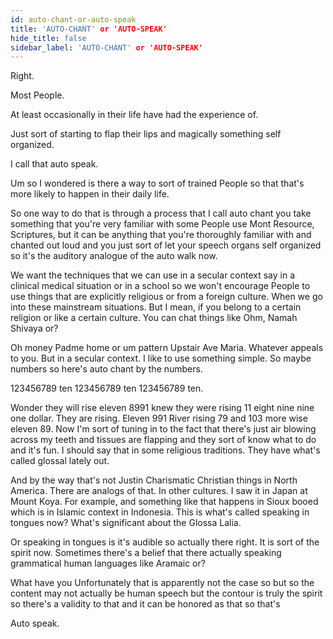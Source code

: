 ```yaml
---
id: auto-chant-or-auto-speak
title: 'AUTO-CHANT' or 'AUTO-SPEAK' 
hide_title: false
sidebar_label: 'AUTO-CHANT' or 'AUTO-SPEAK' 
---
```

Right.

Most People.

At least occasionally in their life have had the experience of.

Just sort of starting to flap their lips and magically something self organized.

I call that auto speak.

Um so I wondered is there a way to sort of trained People so that that's more likely to happen in their daily life.

So one way to do that is through a process that I call auto chant you take something that you're very familiar with some People use Mont Resource, Scriptures, but it can be anything that you're thoroughly familiar with and chanted out loud and you just sort of let your speech organs self organized so it's the auditory analogue of the auto walk now.

We want the techniques that we can use in a secular context say in a clinical medical situation or in a school so we won't encourage People to use things that are explicitly religious or from a foreign culture. When we go into these mainstream situations. But I mean, if you belong to a certain religion or like a certain culture. You can chat things like Ohm, Namah Shivaya or?

Oh money Padme home or um pattern Upstair Ave Maria. Whatever appeals to you. But in a secular context. I like to use something simple. So maybe numbers so here's auto chant by the numbers.

123456789 ten 123456789 ten 123456789 ten.

Wonder they will rise eleven 8991 knew they were rising 11 eight nine nine one dollar. They are rising. Eleven 991 River rising 79 and 103 more wise eleven 89. Now I'm sort of tuning in to the fact that there's just air blowing across my teeth and tissues are flapping and they sort of know what to do and it's fun. I should say that in some religious traditions. They have what's called glossal lately out.

And by the way that's not Justin Charismatic Christian things in North America. There are analogs of that. In other cultures. I saw it in Japan at Mount Koya. For example, and something like that happens in Sioux booed which is in Islamic context in Indonesia. This is what's called speaking in tongues now? What's significant about the Glossa Lalia.

Or speaking in tongues is it's audible so actually there right. It is sort of the spirit now. Sometimes there's a belief that there actually speaking grammatical human languages like Aramaic or?

What have you Unfortunately that is apparently not the case so but so the content may not actually be human speech but the contour is truly the spirit so there's a validity to that and it can be honored as that so that's

Auto speak.

